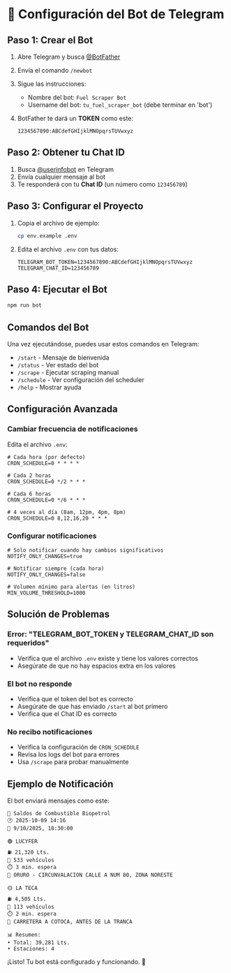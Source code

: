 # 🤖 Configuración del Bot de Telegram

## Paso 1: Crear el Bot

1. Abre Telegram y busca [@BotFather](https://t.me/botfather)
2. Envía el comando `/newbot`
3. Sigue las instrucciones:
   - Nombre del bot: `Fuel Scraper Bot`
   - Username del bot: `tu_fuel_scraper_bot` (debe terminar en 'bot')

4. BotFather te dará un **TOKEN** como este:
   ```
   1234567890:ABCdefGHIjklMNOpqrsTUVwxyz
   ```

## Paso 2: Obtener tu Chat ID

1. Busca [@userinfobot](https://t.me/userinfobot) en Telegram
2. Envía cualquier mensaje al bot
3. Te responderá con tu **Chat ID** (un número como `123456789`)

## Paso 3: Configurar el Proyecto

1. Copia el archivo de ejemplo:
   ```bash
   cp env.example .env
   ```

2. Edita el archivo `.env` con tus datos:
   ```env
   TELEGRAM_BOT_TOKEN=1234567890:ABCdefGHIjklMNOpqrsTUVwxyz
   TELEGRAM_CHAT_ID=123456789
   ```

## Paso 4: Ejecutar el Bot

```bash
npm run bot
```

## Comandos del Bot

Una vez ejecutándose, puedes usar estos comandos en Telegram:

- `/start` - Mensaje de bienvenida
- `/status` - Ver estado del bot
- `/scrape` - Ejecutar scraping manual
- `/schedule` - Ver configuración del scheduler
- `/help` - Mostrar ayuda

## Configuración Avanzada

### Cambiar frecuencia de notificaciones

Edita el archivo `.env`:

```env
# Cada hora (por defecto)
CRON_SCHEDULE=0 * * * *

# Cada 2 horas
CRON_SCHEDULE=0 */2 * * *

# Cada 6 horas
CRON_SCHEDULE=0 */6 * * *

# 4 veces al día (8am, 12pm, 4pm, 8pm)
CRON_SCHEDULE=0 8,12,16,20 * * *
```

### Configurar notificaciones

```env
# Solo notificar cuando hay cambios significativos
NOTIFY_ONLY_CHANGES=true

# Notificar siempre (cada hora)
NOTIFY_ONLY_CHANGES=false

# Volumen mínimo para alertas (en litros)
MIN_VOLUME_THRESHOLD=1000
```

## Solución de Problemas

### Error: "TELEGRAM_BOT_TOKEN y TELEGRAM_CHAT_ID son requeridos"
- Verifica que el archivo `.env` existe y tiene los valores correctos
- Asegúrate de que no hay espacios extra en los valores

### El bot no responde
- Verifica que el token del bot es correcto
- Asegúrate de que has enviado `/start` al bot primero
- Verifica que el Chat ID es correcto

### No recibo notificaciones
- Verifica la configuración de `CRON_SCHEDULE`
- Revisa los logs del bot para errores
- Usa `/scrape` para probar manualmente

## Ejemplo de Notificación

El bot enviará mensajes como este:

```
🚗 Saldos de Combustible Biopetrol
🕐 2025-10-09 14:16
📅 9/10/2025, 18:30:00

🟢 LUCYFER
⛽ 21,320 Lts.
🚗 533 vehículos
⏱️ 3 min. espera
📍 ORURO - CIRCUNVALACION CALLE A NUM 80, ZONA NORESTE

🟡 LA TECA
⛽ 4,505 Lts.
🚗 113 vehículos
⏱️ 2 min. espera
📍 CARRETERA A COTOCA, ANTES DE LA TRANCA

📊 Resumen:
• Total: 39,281 Lts.
• Estaciones: 4
```

¡Listo! Tu bot está configurado y funcionando. 🎉
